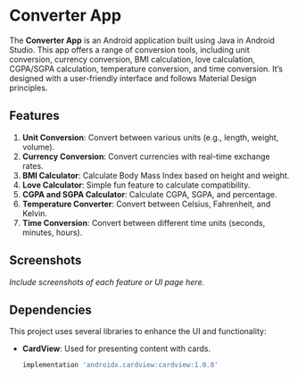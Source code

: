 # Converter App

The **Converter App** is an Android application built using Java in Android Studio. This app offers a range of conversion tools, including unit conversion, currency conversion, BMI calculation, love calculation, CGPA/SGPA calculation, temperature conversion, and time conversion. It’s designed with a user-friendly interface and follows Material Design principles.

## Features

1. **Unit Conversion**: Convert between various units (e.g., length, weight, volume).
2. **Currency Conversion**: Convert currencies with real-time exchange rates.
3. **BMI Calculator**: Calculate Body Mass Index based on height and weight.
4. **Love Calculator**: Simple fun feature to calculate compatibility.
5. **CGPA and SGPA Calculator**: Calculate CGPA, SGPA, and percentage.
6. **Temperature Converter**: Convert between Celsius, Fahrenheit, and Kelvin.
7. **Time Conversion**: Convert between different time units (seconds, minutes, hours).

## Screenshots

*Include screenshots of each feature or UI page here.*

## Dependencies

This project uses several libraries to enhance the UI and functionality:

- **CardView**: Used for presenting content with cards.
  ```gradle
  implementation 'androidx.cardview:cardview:1.0.0'
